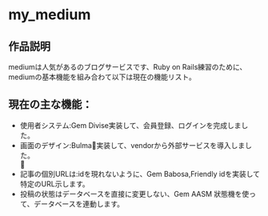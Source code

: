 <h1>my_medium</h1>
<h2>作品説明</h2>
<p>mediumは人気があるのブログサービスです、Ruby on Rails練習のために、mediumの基本機能を組み合わて以下は現在の機能リスト。</p>
<h2>現在の主な機能：</h2>
<ul>
<li>使用者システム:Gem Divise実装して、会員登録、ログインを完成しました。</li>
<li>画面のデザイン:Bulma実装して、vendorから外部サービスを導入しました。</li>
<li>記事の個別URLは:idを現れないように、Gem Babosa,Friendly idを実装して特定のURL示します。</li>
<li>投稿の状態はデータベースを直接に変更しない、Gem AASM 狀態機を使って、データベースを連動します。</li>
</ul>


